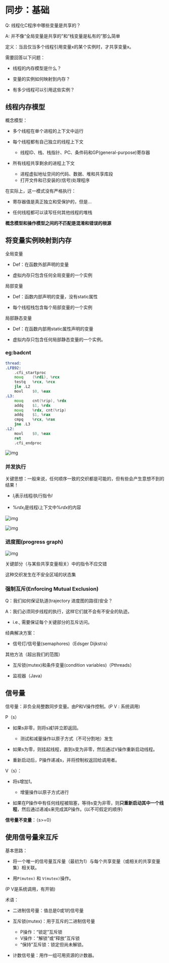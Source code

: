 # 同步：基础

Q: 线程化C程序中哪些变量是共享的？

A: 并不像“全局变量是共享的”和“栈变量是私有的”那么简单



定义：当且仅当多个线程引用变量x的某个实例时，才共享变量x。



需要回答以下问题：

+ 线程的内存模型是什么？

+ 变量的实例如何映射到内存？

+ 有多少线程可以引用这些实例？

## 线程内存模型

概念模型：

+ 多个线程在单个进程的上下文中运行

+ 每个线程都有自己独立的线程上下文
  + 线程ID、栈、栈指针、PC、条件码和GP(general-purpose)寄存器

+ 所有线程共享剩余的进程上下文
  + 进程虚拟地址空间的代码、数据、堆和共享库段
  + 打开文件和已安装的(信号)处理程序

在实际上，这一模式没有严格执行：

+ 寄存器值是真正独立和受保护的，但是…

+ 任何线程都可以读写任何其他线程的堆栈



**概念模型和操作模型之间的不匹配是混淆和错误的根源**



## 将变量实例映射到内存

全局变量

+ Def：在函数外部声明的变量

+ 虚拟内存只包含任何全局变量的一个实例



局部变量

+ Def：函数内部声明的变量，没有static属性

+ 每个线程栈包含每个局部变量的一个实例



局部静态变量

+ Def：在函数内部用static属性声明的变量

+ 虚拟内存只包含任何局部静态变量的一个实例。

### eg:badcnt

```asm
thread:
.LFB92:
	.cfi_startproc
	movq	(%rdi), %rcx
	testq	%rcx, %rcx
	jle	.L2
	movl	$0, %eax
.L3:
	movq	cnt(%rip), %rdx
	addq	$1, %rdx
	movq	%rdx, cnt(%rip)
	addq	$1, %rax
	cmpq	%rcx, %rax
	jne	.L3
.L2:
	movl	$0, %eax
	ret
	.cfi_endproc
```

![img](https://github.com/Qasak/csapp-notes-and-labs/blob/master/proxylab/badcnt-thread%E4%B8%AD%E7%9A%84%E5%BE%AA%E7%8E%AF.png)

### 并发执行

关键思想：一般来说，任何顺序一致的交织都是可能的，但有些会产生意想不到的结果！

+ $I_i$表示线程$i$执行指令$I$

+ $\%rdx_i$是线程$i$上下文中$\%rdx$的内容

![img](https://github.com/Qasak/csapp-notes-and-labs/blob/master/proxylab/thread%E6%89%A7%E8%A1%8C%E9%A1%BA%E5%BA%8F0.png)

![img](https://github.com/Qasak/csapp-notes-and-labs/blob/master/proxylab/thread%E6%89%A7%E8%A1%8C%E9%A1%BA%E5%BA%8F1.png)

### 进度图(progress graph)

![img](https://github.com/Qasak/csapp-notes-and-labs/blob/master/proxylab/%E8%BF%9B%E5%BA%A6%E5%9B%BE-%E4%B8%8D%E5%AE%89%E5%85%A8%E5%8C%BA.png)



关键部分（与某些共享变量相关）中的指令不应交错

这种交织发生在不安全区域的状态集

### 强制互斥(Enforcing Mutual Exclusion)

Q：我们如何保证轨道(trajectory 进度图的路径)安全？

A：我们必须同步线程的执行，这样它们就不会有不安全的轨迹。

+ i.e., 需要保证每个关键部分的互斥访问。



经典解决方案：

+ 信号灯/信号量(semaphores)（Edsger Dijkstra）



其他方法（超出我们的范围）

+ 互斥锁(mutex)和条件变量(condition variables)（Pthreads）

+ 监视器（Java）

## 信号量

信号量：非负全局整数同步变量。由P和V操作控制。(P V : 系统调用)

P（s）

+ 如果s非零，则将s减1并立即返回。
  + 测试和减量操作以原子方式（不可分割地）发生

+ 如果s为零，则挂起线程，直到s变为非零，然后通过V操作重新启动线程。
+ 重新启动后，P操作递减s，并将控制权返回给调用者。

V（s）：

+ 将s增加1。
  + 增量操作以原子方式进行

+ 如果在P操作中有任何线程被阻塞，等待s变为非零，则**只重新启动其中一个线程**，然后通过递减s来完成其P操作。(以不可假定的顺序)



**信号量不变量**：（s>=0）





## 使用信号量来互斥

基本思路：

+ 将一个唯一的信号量互斥量（最初为1）与每个共享变量（或相关的共享变量集）相关联。

+ 用`P(mutex)` 和 `V(mutex)`操作。

(P V是系统调用，有开销)

术语：

+ 二进制信号量：值总是0或1的信号量

+ 互斥锁(mutex)：用于互斥的二进制信号量
  + P操作：“锁定”互斥锁
  + V操作：“解锁”或“释放”互斥锁
  + “保持”互斥锁：锁定但尚未解锁。

+ 计数信号量：用作一组可用资源的计数器。

